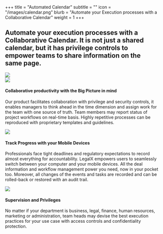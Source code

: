 +++
title = "Automated Calendar"
subtitle = ""
icon = "/images/calendar.png"
blurb = "Automate your Execution processes with a Collaborative Calendar"
weight = 1
+++
<div class="product-content-block">
    <div class="product-content-block-content">
        <h2>
          Automate your execution processes with a Collaborative Calendar. It is not just a shared calendar, but it has privilege controls to empower teams to share information on the same page.
        </h2>
    </div>
    <div class="product-content-block-image-container">
      <img class="product-content-block-image" src="/images/calendar-screenshot.png" />
    </div>
</div>
<div class="container content-padding">
    <div class="row">
        <div class="col-sm-4 product-feature-block">
            <img class="product-feature-icon" src="/images/calendar-group-icon.png" />
            <h4>
              Collaborative productivity with the Big Picture in mind
            </h4>
            <p>
              Our product facilitates collaboration with privilege and security controls, it enables managers to think ahead in the time dimension and assign work for the team with one source of truth. Team members may report status of project workflows on real-time basis. Highly repetitive processes can be reproduced with proprietary templates and guidelines.
            </p>
        </div>
        <div class="col-sm-4 product-feature-block">
            <img class="product-feature-icon" src="/images/calendar-search-icon.png" />
            <h4>
              Track Progress with your Mobile Devices
            </h4>
            <p>
              Professionals face tight deadlines and regulatory expectations to record almost everything for accountability. LegalX empowers users to seamlessly switch between your computer and your mobile devices. All the deal information and workflow management power you need, now in your pocket too. Moreover, all changes of the events and tasks are recorded and can be rolled-back or restored with an audit trail.        
            </p>
        </div>
        <div class="col-sm-4 product-feature-block">
            <img class="product-feature-icon" src="/images/calendar-communicate-icon.png" />
            <h4>
              Supervision and Privileges
            </h4>
            <p>
              No matter if your department is business, legal, finance, human resources, marketing or administration, team heads may devise the best execution practices for your use case with access controls and confidentiality protection.        
            </p>
        </div>
    </div>
</div>
